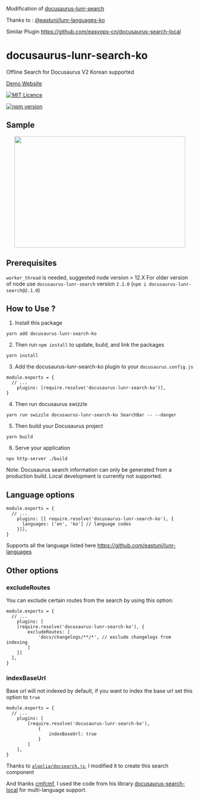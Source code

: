 Modification of [docusaurus-lunr-search](https://github.com/praveenn77/docusaurus-lunr-search)

Thanks to : [@eastuni/lunr-languages-ko](https://github.com/eastuni/lunr-languages)

Similar Plugin
https://github.com/easyops-cn/docusaurus-search-local

# docusaurus-lunr-search-ko
Offline Search for Docusaurus V2 Korean supported

[Demo Website](https://lelouch77.github.io/docusaurus-lunr-search-multilang/)

[![MIT Licence](https://img.shields.io/github/license/lelouch77/docusaurus-lunr-search)](#)

[![npm version](https://badge.fury.io/js/docusaurus-lunr-search.svg)](https://www.npmjs.com/package/docusaurus-lunr-search)

## Sample
<p align="center">
  <img width="460" height="300" src="https://raw.githubusercontent.com/lelouch77/docusaurus-lunr-search/master/assets/search-offline.png">
</p>


## Prerequisites
`worker_thread` is needed, suggested node version > 12.X
For older version of node use `docusaurus-lunr-search` version `2.1.0`
(`npm i docusaurus-lunr-search@2.1.0`)

## How to Use ?
1. Install this package
```
yarn add docusaurus-lunr-search-ko
```
2. Then run `npm install` to update, build, and link the packages
```
yarn install
```
3. Add the docusaurus-lunr-search-ko plugin to your `docusaurus.config.js`
```
module.exports = {
  // ...
    plugins: [require.resolve('docusaurus-lunr-search-ko')],
}
```
4. Then run docusaurus swizzle
```
yarn run swizzle docusaurus-lunr-search-ko SearchBar -- --danger
```
5. Then build your Docusaurus project
```
yarn build
```
6. Serve your application
```
npx http-server ./build
```

Note: Docusaurus search information can only be generated from a production build. Local development is currently not supported.

## Language options
```
module.exports = {
  // ...
    plugins: [[ require.resolve('docusaurus-lunr-search-ko'), {
      languages: ['en', 'ko'] // language codes
    }]],
}
```
Supports all the language listed here https://github.com/eastuni/lunr-languages

## Other options

### excludeRoutes

You can exclude certain routes from the search by using this option:

```
module.exports = {
  // ...
    plugins: [
    [require.resolve('docusaurus-lunr-search-ko'), {
        excludeRoutes: [
            'docs/changelogs/**/*', // exclude changelogs from indexing
        ]
    }]
  ],
}
```
### indexBaseUrl
Base url will not indexed by default, if you want to index the base url set this option to `true`
```
module.exports = {
  // ...
    plugins: [
        [require.resolve('docusaurus-lunr-search-ko'),
            {
                indexBaseUrl: true
            }
        ]
    ],
}
```
Thanks to [`algolia/docsearch.js`](https://github.com/algolia/docsearch), I modified it to create this search component 

And thanks [cmfcmf](https://github.com/cmfcmf), I used the code from his library [docusaurus-search-local](https://github.com/cmfcmf/docusaurus-search-local) for multi-language support.
